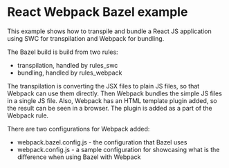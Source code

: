 # React Webpack Bazel example

This example shows how to transpile and bundle a React JS application using SWC for transpilation
and Webpack for bundling.

The Bazel build is build from two rules:

- transpilation, handled by rules_swc
- bundling, handled by rules_webpack

The transpilation is converting the JSX files to plain JS files, so that Webpack can use them
directly.
Then Webpack bundles the simple JS files in a single JS file.
Also, Webpack has an HTML template plugin added, so the result can be seen in a browser.
The plugin is added as a part of the Webpack rule.

There are two configurations for Webpack added:

- webpack.bazel.config.js - the configuration that Bazel uses
- webpack.config.js - a sample configuration for showcasing what is the difference when using Bazel
  with Webpack

